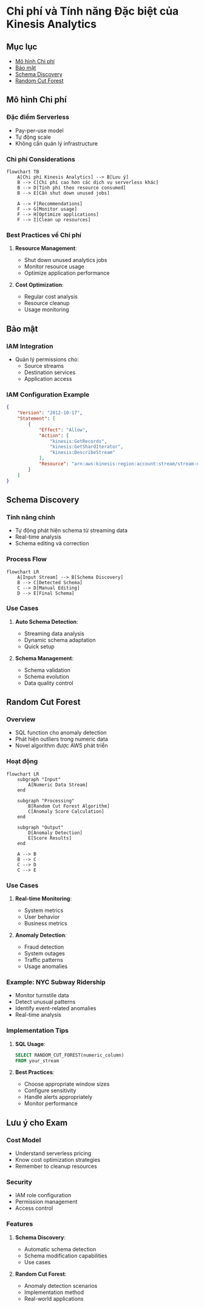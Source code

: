 # Chi phí và Tính năng Đặc biệt của Kinesis Analytics

## Mục lục
- [Mô hình Chi phí](#mô-hình-chi-phí)
- [Bảo mật](#bảo-mật)
- [Schema Discovery](#schema-discovery)
- [Random Cut Forest](#random-cut-forest)

## Mô hình Chi phí

### Đặc điểm Serverless
- Pay-per-use model
- Tự động scale
- Không cần quản lý infrastructure

### Chi phí Considerations
```mermaid
flowchart TB
    A[Chi phí Kinesis Analytics] --> B[Lưu ý]
    B --> C[Chi phí cao hơn các dịch vụ serverless khác]
    B --> D[Tính phí theo resource consumed]
    B --> E[Cần shut down unused jobs]
    
    A --> F[Recommendations]
    F --> G[Monitor usage]
    F --> H[Optimize applications]
    F --> I[Clean up resources]
```

### Best Practices về Chi phí
1. **Resource Management**:
   - Shut down unused analytics jobs
   - Monitor resource usage
   - Optimize application performance

2. **Cost Optimization**:
   - Regular cost analysis
   - Resource cleanup
   - Usage monitoring

## Bảo mật

### IAM Integration
- Quản lý permissions cho:
  - Source streams
  - Destination services
  - Application access

### IAM Configuration Example
```json
{
    "Version": "2012-10-17",
    "Statement": [
        {
            "Effect": "Allow",
            "Action": [
                "kinesis:GetRecords",
                "kinesis:GetShardIterator",
                "kinesis:DescribeStream"
            ],
            "Resource": "arn:aws:kinesis:region:account:stream/stream-name"
        }
    ]
}
```

## Schema Discovery

### Tính năng chính
- Tự động phát hiện schema từ streaming data
- Real-time analysis
- Schema editing và correction

### Process Flow
```mermaid
flowchart LR
    A[Input Stream] --> B[Schema Discovery]
    B --> C[Detected Schema]
    C --> D[Manual Editing]
    D --> E[Final Schema]
```

### Use Cases
1. **Auto Schema Detection**:
   - Streaming data analysis
   - Dynamic schema adaptation
   - Quick setup

2. **Schema Management**:
   - Schema validation
   - Schema evolution
   - Data quality control

## Random Cut Forest

### Overview
- SQL function cho anomaly detection
- Phát hiện outliers trong numeric data
- Novel algorithm được AWS phát triển

### Hoạt động
```mermaid
flowchart LR
    subgraph "Input"
        A[Numeric Data Stream]
    end
    
    subgraph "Processing"
        B[Random Cut Forest Algorithm]
        C[Anomaly Score Calculation]
    end
    
    subgraph "Output"
        D[Anomaly Detection]
        E[Score Results]
    end
    
    A --> B
    B --> C
    C --> D
    C --> E
```

### Use Cases
1. **Real-time Monitoring**:
   - System metrics
   - User behavior
   - Business metrics

2. **Anomaly Detection**:
   - Fraud detection
   - System outages
   - Traffic patterns
   - Usage anomalies

### Example: NYC Subway Ridership
- Monitor turnstile data
- Detect unusual patterns
- Identify event-related anomalies
- Real-time analysis

### Implementation Tips
1. **SQL Usage**:
   ```sql
   SELECT RANDOM_CUT_FOREST(numeric_column) 
   FROM your_stream
   ```

2. **Best Practices**:
   - Choose appropriate window sizes
   - Configure sensitivity
   - Handle alerts appropriately
   - Monitor performance

## Lưu ý cho Exam

### Cost Model
- Understand serverless pricing
- Know cost optimization strategies
- Remember to cleanup resources

### Security
- IAM role configuration
- Permission management
- Access control

### Features
1. **Schema Discovery**:
   - Automatic schema detection
   - Schema modification capabilities
   - Use cases

2. **Random Cut Forest**:
   - Anomaly detection scenarios 
   - Implementation method
   - Real-world applications